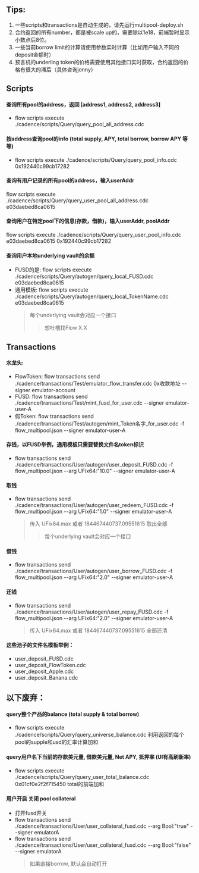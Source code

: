 
## Tips:
1. 一些scripts和transactions是自动生成的，请先运行multipool-deploy.sh
2. 合约返回的所有number，都是被scale up的，需要除以1e18，前端暂时显示小数点后8位。
3. 一些当前borrow limit的计算请使用参数实时计算（比如用户输入不同的deposit金额时）
4. 预言机的underling token的价格需要使用其他接口实时获取，合约返回的价格有很大的滞后（具体咨询jonny）

## Scripts
#### 查询所有pool的address，返回 [address1, address2, address3]
* flow scripts execute ./cadence/scripts/Query/query_pool_all_address.cdc
#### 按address查询pool的info (total supply, APY, total borrow, borrow APY 等等)
* flow scripts execute ./cadence/scripts/Query/query_pool_info.cdc 0x192440c99cb17282

#### 查询有用户记录的所有pool的address，输入userAddr
flow scripts execute ./cadence/scripts/Query/query_user_pool_all_address.cdc e03daebed8ca0615
#### 查询用户在特定pool下的信息(存款，借款)，输入userAddr, poolAddr
flow scripts execute ./cadence/scripts/Query/query_user_pool_info.cdc e03daebed8ca0615 0x192440c99cb17282

#### 查询用户本地underlying vault的余额
* FUSD的是: flow scripts execute ./cadence/scripts/Query/autogen/query_local_FUSD.cdc e03daebed8ca0615
* 通用模板:  flow scripts execute ./cadence/scripts/Query/autogen/query_local_TokenName.cdc e03daebed8ca0615
    >每个underlying vault会对应一个接口
    >>想吐槽找Flow X.X



## Transactions
#### 水龙头:
* FlowToken: flow transactions send ./cadence/transactions/Test/emulator_flow_transfer.cdc 0x收款地址 --signer emulator-account
* FUSD: flow transactions send ./cadence/transactions/Test/mint_fusd_for_user.cdc --signer emulator-user-A
* 假Token: flow transactions send ./cadence/transactions/Test/autogen/mint_Token名字_for_user.cdc -f flow_multipool.json --signer emulator-user-A

#### 存钱，以FUSD举例，通用模板只需要替换文件名token标识
* flow transactions send ./cadence/transactions/User/autogen/user_deposit_FUSD.cdc -f flow_multipool.json --arg UFix64:"10.0" --signer emulator-user-A

#### 取钱
* flow transactions send ./cadence/transactions/User/autogen/user_redeem_FUSD.cdc -f flow_multipool.json --arg UFix64:"1.0" --signer emulator-user-A
    >传入 UFix64.max 或者 184467440737.09551615 取出全部
    >>每个underlying vault会对应一个接口

#### 借钱
* flow transactions send ./cadence/transactions/User/autogen/user_borrow_FUSD.cdc -f flow_multipool.json --arg UFix64:"2.0" --signer emulator-user-A

#### 还钱
* flow transactions send ./cadence/transactions/User/autogen/user_repay_FUSD.cdc -f flow_multipool.json --arg UFix64:"2.0" --signer emulator-user-A
    >传入 UFix64.max 或者 184467440737.09551615 全部还清

#### 这些池子的文件名模板举例：
* user_deposit_FUSD.cdc
* user_deposit_FlowToken.cdc
* user_deposit_Apple.cdc
* user_deposit_Banana.cdc




## 以下废弃：
#### query整个产品的balance (total supply & total borrow)
* flow scripts execute ./cadence/scripts/Query/query_universe_balance.cdc
利用返回的每个pool的supple和usd的汇率计算加和

#### query用户名下当前的存款美元量, 借款美元量, Net APY, 抵押率 (UI有高刷新率)
* flow scripts execute ./cadence/scripts/Query/query_user_total_balance.cdc 0x01cf0e2f2f715450
total的前端加和

#### 用户开启 关闭 pool collateral
* 打开fusd开关
* flow transactions send ./cadence/transactions/User/user_collateral_fusd.cdc --arg Bool:"true" --signer emulatorA
* flow transactions send ./cadence/transactions/User/user_collateral_fusd.cdc --arg Bool:"false" --signer emulatorA
    >如果直接borrow, 默认会自动打开




